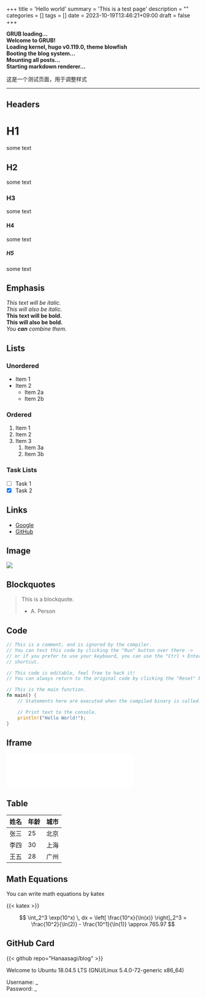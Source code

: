 +++
title = 'Hello world'
summary = 'This is a test page'
description = ""
categories = []
tags = []
date = 2023-10-19T13:46:21+09:00
draft = false
+++

**GRUB loading...**  
**Welcome to GRUB!**  
**Loading kernel, hugo v0.119.0, theme blowfish**  
**Booting the blog system...**  
**Mounting all posts...**  
**Starting markdown renderer...**

这是一个测试页面，用于调整样式

---

## Headers

# H1

some text

## H2

some text

### H3

some text

#### H4

some text

##### H5

some text

## Emphasis

_This text will be italic._  
_This will also be italic._  
**This text will be bold.**  
**This will also be bold.**  
_You **can** combine them._

## Lists

### Unordered

- Item 1
- Item 2
  - Item 2a
  - Item 2b

### Ordered

1. Item 1
2. Item 2
3. Item 3
   1. Item 3a
   2. Item 3b

### Task Lists

- [ ] Task 1
- [x] Task 2

## Links

- [Google](https://www.google.com.hk/)
- [GitHub](https://github.com/)

## Image

![](https://camo.githubusercontent.com/f9a322c724f1cbb47a2bbb5407a1abbd9b1f2a7481f0fce08bd177b59719e1b9/68747470733a2f2f6f63746f6465782e6769746875622e636f6d2f696d616765732f68756c615f6c6f6f705f6f63746f64657830332e676966)

## Blockquotes

> This is a blockquote.
>
> - A. Person

## Code

```rust
// This is a comment, and is ignored by the compiler.
// You can test this code by clicking the "Run" button over there ->
// or if you prefer to use your keyboard, you can use the "Ctrl + Enter"
// shortcut.

// This code is editable, feel free to hack it!
// You can always return to the original code by clicking the "Reset" button ->

// This is the main function.
fn main() {
    // Statements here are executed when the compiled binary is called.

    // Print text to the console.
    println!("Hello World!");
}
```

## Iframe

<iframe frameborder="no" border="0" marginwidth="0" marginheight="0" width=330 height=86 src="//music.163.com/outchain/player?type=2&id=1876388990&auto=1&height=66"></iframe>

## Table

| 姓名 | 年龄 | 城市 |
| ---- | ---- | ---- |
| 张三 | 25   | 北京 |
| 李四 | 30   | 上海 |
| 王五 | 28   | 广州 |

## Math Equations

You can write math equations by katex

{{< katex >}}

$$
\int_2^3 \exp(10^x) \, dx = \left[ \frac{10^x}{\ln(x)} \right]_2^3 = \frac{10^2}{\ln(2)} - \frac{10^1}{\ln(1)} \approx 765.97
$$

## GitHub Card

{{< github repo="Hanaasagi/blog" >}}

Welcome to Ubuntu 18.04.5 LTS (GNU/Linux 5.4.0-72-generic x86_64)

Username: _  
Password: _
